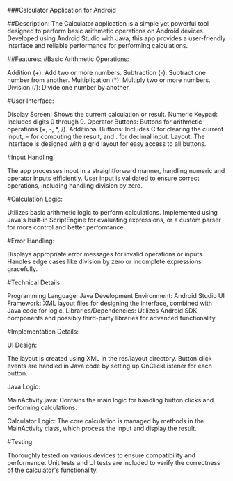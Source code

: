 ###Calculator Application for Android


##Description: 
The Calculator application is a simple yet powerful tool designed to perform basic arithmetic operations on Android devices. Developed using Android Studio with Java, this app provides a user-friendly interface and reliable performance for performing calculations.

##Features:
#Basic Arithmetic Operations:

Addition (+): Add two or more numbers.
Subtraction (-): Subtract one number from another.
Multiplication (*): Multiply two or more numbers.
Division (/): Divide one number by another.

#User Interface:

Display Screen: Shows the current calculation or result.
Numeric Keypad: Includes digits 0 through 9.
Operator Buttons: Buttons for arithmetic operations (+, -, *, /).
Additional Buttons: Includes C for clearing the current input, = for computing the result, and . for decimal input.
Layout: The interface is designed with a grid layout for easy access to all buttons.

#Input Handling:

The app processes input in a straightforward manner, handling numeric and operator inputs efficiently.
User input is validated to ensure correct operations, including handling division by zero.

#Calculation Logic:

Utilizes basic arithmetic logic to perform calculations.
Implemented using Java's built-in ScriptEngine for evaluating expressions, or a custom parser for more control and better performance.

#Error Handling:

Displays appropriate error messages for invalid operations or inputs.
Handles edge cases like division by zero or incomplete expressions gracefully.

#Technical Details:

Programming Language: Java
Development Environment: Android Studio
UI Framework: XML layout files for designing the interface, combined with Java code for logic.
Libraries/Dependencies: Utilizes Android SDK components and possibly third-party libraries for advanced functionality.

#Implementation Details:

UI Design:

The layout is created using XML in the res/layout directory.
Button click events are handled in Java code by setting up OnClickListener for each button.

Java Logic:

MainActivity.java: Contains the main logic for handling button clicks and performing calculations.

Calculator Logic: The core calculation is managed by methods in the MainActivity class, which process the input and display the result.

#Testing:

Thoroughly tested on various devices to ensure compatibility and performance.
Unit tests and UI tests are included to verify the correctness of the calculator's functionality.

